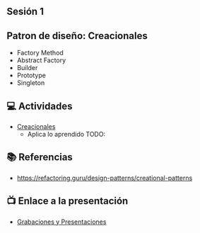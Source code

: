 Sesión 1
-

## Patron de diseño: Creacionales
- Factory Method
- Abstract Factory
- Builder
- Prototype
- Singleton

## 💻 Actividades
- [Creacionales](https://leetcode.com/playground/)
    - Aplica lo aprendido TODO:

## 📚 Referencias
- https://refactoring.guru/design-patterns/creational-patterns

## 📺 Enlace a la presentación 
- [Grabaciones y Presentaciones](/Grabaciones_y_Presentaciones.md)
